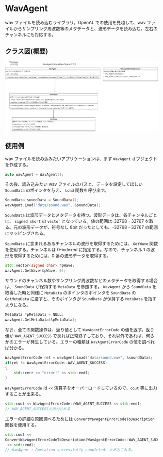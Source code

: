 ﻿# WavAgent

wav ファイルを読み込むライブラリ。OpenAL での使用を見越して、wav ファイルからサンプリング周波数等のメタデータと、波形データを読み込む。左右のチャンネルにも対応する。

## クラス図(概要)

![class diagram](design/WavAgentClassDiagram.png)

## 使用例

wav ファイルを読み込みたいアプリケーションは、まず `WavAgent` オブジェクトを作成する。

```C++
auto wavAgent = WavAgent();
```

その後、読み込みたい wav ファイルのパスと、データを設定してほしい `SoundData` のポインタを与え、 `Load` 関数を呼び出す。

```C++
SoundData soundData = SoundData();
wavAgent.Load("data/sound.wav", &soundData);
```

`SoundData` は波形データとメタデータを持つ。波形データは、各チャンネルごとに、 `signed short` の `vector` となっている。値の範囲は-32768 - 32767 を取る。元の波形データが、符号なし 8bit だったとしても、-32768 - 32767 の範囲にマッピングされる。

`SoundData` に含まれるあるチャンネルの波形を取得するためには、 `GetWave` 関数を使用する。チャンネルは 0-indexed に指定する。なので、チャンネル 1 の波形を取得するためには、0 番の波形データを取得する。

```C++
std::vector<signed char> *pWave;
wavAgent.GetWave(&pWave, 0);
```

サウンドのチャンネル数やサンプリング周波数などのメタデータを取得する場合は、 `SoundData` が保持する `MetaData` を参照する。 `WavAgent` から `SoundData` を取得した時と同様に `MetaData` のポインタのポインタを `SoundData` の `GetMetaData` に渡すと、そのポインタが `SoundData` が保持する `MetaData` を指すようになる。

```C++
MetaData *pMetaData = NULL;
wavAgent.GetMetaData(&pMetaData);
```

なお、全ての関数操作は、返り値として `WavAgentErrorCode` の値を返す。返り値が `WAV_AGENT_SUCCESS` であれば正常終了しており、それ以外であれば、何らかのエラーが発生している。エラーの種類は `WavAgentErrorCode` の値を調べれば分かる。

```C++
WavAgentErrorCode ret = wavAgent.Load("data/sound.wav", &soundData);
if(ret != WavAgentErrorCode::WAV_AGENT_SUCCESS)
{
    std::cerr << "error!" << std::endl;
}
```

`WavAgentErrorCode` は `<<` 演算子をオーバーロードしているので、`cout` 等に出力することが出来る。

```C++
std::cout << WavAgentErrorCode::WAV_AGENT_SUCCESS << std::endl;
// WAV_AGENT_SUCCESSと出力される
```

エラーの詳細な原因調べるためには `ConvertWavAgentErrorCodeToDescription` 関数を使用する。

```C++
std::cout <<
ConvertWavAgentErrorCodeToDescription(WavAgentErrorCode::WAV_AGENT_SUCCESS)
 << std::endl;
// WavAgent : Operation successfully completed. と出力される。
```
